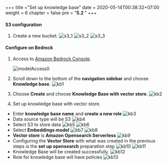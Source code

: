 +++
title ="Set up knowledge base"
date = 2020-05-14T00:38:32+07:00
weight = 6
chapter = false
pre = "<b>5.2 </b>"
+++
#### S3 configuration
1. Create a new bucket.
    ![s3_1](/images/5/s3_1.png?width=90pc)
    ![s3_2](/images/5/s3_2.png?width=90pc)
    ![s3_3](/images/5/s3_3.png?width=90pc)
  

#### Configure on Bedrock
1. Access to [Amazon Bedrock Console](https://us-east-1.console.aws.amazon.com/bedrock/home?region=us-east-1#/overview).

   ![modelAccess0](/images/5/modelAccess0.png?width=90pc)

2. Scroll down to the bottom of the **navigation sidebar** and choose **Knowledge base**.
    ![kb1](/images/5/kb1.png?width=90pc)

3. Choose **Create** and choose **Knowledge Base with vector store**.
    ![kb2](/images/5/kb2.png?width=90pc)

4. Set up knowledge base with vector store.
- Enter **knowledge base name** and **create a new role**
    ![kb3](/images/5/kb3.png?width=91pc)
- Data source type will be S3
    ![kb4](/images/5/kb4.png?width=91pc)
- Select S3 to store data
    ![kb5](/images/5/kb5.png?width=91pc)
    ![kb6](/images/5/kb6.png?width=91pc)
- Select **Embeddings model**
    ![kb7](/images/5/kb7.png?width=91pc)
    ![kb8](/images/5/kb8.png?width=91pc)
- **Vector store** is **Amazon Opensearch Serverless**
    ![kb9](/images/5/kb9.png?width=91pc)
- Configuring the **Vector Store** with what was created in the previous steps is the **set up opensearch** preparation step
    ![kb10](/images/5/kb10.png?width=91pc)
    ![kb11](/images/5/kb11.png?width=91pc)
- Knowledge Base will be created successfully.
    ![kb12](/images/5/kb12.png?width=91pc)
- Role for knowledge base will have policies
    ![kb13](/images/5/kb13.png?width=91pc)
